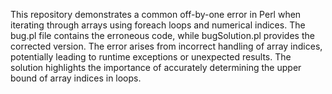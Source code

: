 This repository demonstrates a common off-by-one error in Perl when iterating through arrays using foreach loops and numerical indices. The bug.pl file contains the erroneous code, while bugSolution.pl provides the corrected version.  The error arises from incorrect handling of array indices, potentially leading to runtime exceptions or unexpected results. The solution highlights the importance of accurately determining the upper bound of array indices in loops.